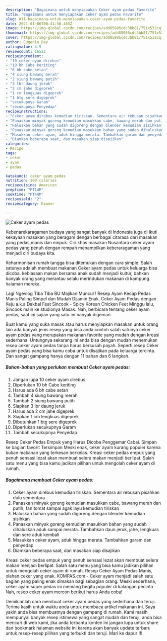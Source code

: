 ```yaml
---
description: "Bagaimana untuk menyiapakan Ceker ayam pedas Favorite"
title: "Bagaimana untuk menyiapakan Ceker ayam pedas Favorite"
slug: 811-bagaimana-untuk-menyiapakan-ceker-ayam-pedas-favorite
date: 2021-01-06T00:41:50.465Z
image: https://img-global.cpcdn.com/recipes/add85986cdc3bb81/751x532cq70/ceker-ayam-pedas-foto-resep-utama.jpg
thumbnail: https://img-global.cpcdn.com/recipes/add85986cdc3bb81/751x532cq70/ceker-ayam-pedas-foto-resep-utama.jpg
cover: https://img-global.cpcdn.com/recipes/add85986cdc3bb81/751x532cq70/ceker-ayam-pedas-foto-resep-utama.jpg
author: Eugenia Day
ratingvalue: 4.9
reviewcount: 16522
recipeingredient:
- "10 ceker ayam direbus"
- "10 bh Cabe keriting"
- "6 bh cabe setan"
- "4 siung bawang merah"
- "2 siung bawang putih"
- "3 lbr daung jeruk"
- "2 cm jahe digeprek"
- "1 cm lengkuas digeprek"
- "1 btg sere digeprek"
- "secukupnya Garam"
- "secukupnya Penyedap"
recipeinstructions:
- "Ceker ayam direbus kemudian tiriskan. Sementara air rebusan pisahkan dulu sementara"
- "Panaskan minyak goreng kemudian masukkan cabe, bawang merah dan putih, fan tomat sampai agak layu kemudian tiriskan"
- "Haluskan bahan yang sudah digoreng dengan blender kemudian sisihkan"
- "Panaskan minyak goreng kemudian masukkan bahan yang sudah dihaluskan aduk sampai merata. Tambahkan daun jeruk, jahe, lengkuas dan sere aduk kembali"
- "Masukkan ceker ayam, aduk hingga merata. Tambahkan garam dan penyedap."
- "Diamkan beberapa saat, dan masakan siap disajikan"
categories:
- Recipe
tags:
- ceker
- ayam
- pedas

katakunci: ceker ayam pedas 
nutrition: 100 calories
recipecuisine: American
preptime: "PT14M"
cooktime: "PT44M"
recipeyield: "2"
recipecategory: Dinner

---
```



![Ceker ayam pedas](https://img-global.cpcdn.com/recipes/add85986cdc3bb81/751x532cq70/ceker-ayam-pedas-foto-resep-utama.jpg)

Kebenarekaragaman budaya yang sangat banyak di Indonesia juga di ikuti kekayaan masakan yang beragam dengan berbagai citarasa dari masakan yang pedas,manis dan empuk. Ciri khas masakan Nusantara ceker ayam pedas yang penuh dengan rempah menampilkan keberaragaman yang menjadi ciri budaya kita.


Keharmonisan rumah tangga bisa ditemukan dengan cara simple. Salah satunya adalah membuat makanan Ceker ayam pedas untuk keluarga bisa dicoba. kebiasaan makan bersama anak sudah menjadi kultur, bahkan banyak orang yang merantau selalu merindukan makanan di kampung halaman mereka.

Lagi Ngevlog Tiba Tiba BU Majikan Muncul ! Resep Ayam Kecap Pedas Manis Paling Simpel dan Mudah Dijamin Enak. Ceker Ayam Pedas dengan Keju a.k.a Dakbal Feat Sincook - Spicy Korean Chicken Feet Minggu lalu, Sincook main ke studionya Masak. Nah, berbicara tentang ceker ayam pedas, saat ini sajian yang satu ini banyak digemari.

Buat kamu yang suka masak atau harus menyiapkan masakan untuk orang lain ada banyak jenis resep yang bisa anda contoh salah satunya ceker ayam pedas yang merupakan makanan favorite yang mudah dengan kreasi sederhana. Untungnya sekarang ini anda bisa dengan mudah menemukan resep ceker ayam pedas tanpa harus bersusah payah.
Seperti resep Ceker ayam pedas yang bisa kamu coba untuk disajikan pada keluarga tercinta. Dan sangat gampang hanya dengan 11 bahan dan 6 langkah.


<!--inarticleads1-->

##### Bahan-bahan yang perlukan membuat Ceker ayam pedas:

1. Jangan lupa 10 ceker ayam direbus
1. Diperlukan 10 bh Cabe keriting
1. Harus ada 6 bh cabe setan
1. Tambah 4 siung bawang merah
1. Tambah 2 siung bawang putih
1. Siapkan 3 lbr daung jeruk
1. Harus ada 2 cm jahe digeprek
1. Siapkan 1 cm lengkuas digeprek
1. Dibutuhkan 1 btg sere digeprek
1. Diperlukan secukupnya Garam
1. Tambah secukupnya Penyedap


Resep Ceker Pedas Empuk yang Harus Dicoba Penggemar Cabai. Simpan ke bagian favorit Tersimpan Meski enak, ceker ayam kurang populer karena bukan makanan yang terkesan berkelas. Kreasi ceker pedas empuk yang penuh sensasi lezat akan membuat selera makan menjadi berlipat. Salah satu menu yang bisa kamu jadikan pilihan untuk mengolah ceker ayam di rumah. 

<!--inarticleads2-->

##### Bagaimana membuat  Ceker ayam pedas:

1. Ceker ayam direbus kemudian tiriskan. Sementara air rebusan pisahkan dulu sementara
1. Panaskan minyak goreng kemudian masukkan cabe, bawang merah dan putih, fan tomat sampai agak layu kemudian tiriskan
1. Haluskan bahan yang sudah digoreng dengan blender kemudian sisihkan
1. Panaskan minyak goreng kemudian masukkan bahan yang sudah dihaluskan aduk sampai merata. Tambahkan daun jeruk, jahe, lengkuas dan sere aduk kembali
1. Masukkan ceker ayam, aduk hingga merata. Tambahkan garam dan penyedap.
1. Diamkan beberapa saat, dan masakan siap disajikan


Kreasi ceker pedas empuk yang penuh sensasi lezat akan membuat selera makan menjadi berlipat. Salah satu menu yang bisa kamu jadikan pilihan untuk mengolah ceker ayam di rumah. Resep Ceker Ayam Pedas Manis, olahan ceker yang enak. KOMPAS.com - Ceker ayam menjadi salah satu bagian yang paling enak dimakan bagi sebagian orang. Meski sederhana, ceker ayam super pedas ini memang begitu populer di kalangan pecinta Nah, resep ceker ayam mercon berikut harus Anda coba! 

Demikianlah cara membuat ceker ayam pedas yang sederhana dan teruji. Terima kasih untuk waktu anda untuk membaca artikel makanan ini. Saya yakin anda bisa membuatnya dengan gampang di rumah. Kami masih mempunyai banyak resep istimewa yang sangat mudah dan teruji, anda bisa mencari di web kami, jika anda terbantu konten ini jangan lupa untuk share dan bookmark halaman website ini karena akan banyak update terbaru untuk resep-resep pilihan yang terbukti dan teruji. Mari ke dapur !!!. 
